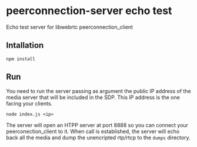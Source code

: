 # peerconnection-server echo test
Echo test server for libwebrtc peerconnection_client

## Intallation
```
npm install
```

## Run
You need to run the server passing as argument the public IP address of the media server that will be included in the SDP. This IP address is the one facing your clients.
```
node index.js <ip>
```

The server will open an HTPP server at port 8888 so you can connect your peerconection_client to it. When call is established, the server will echo back all the media and dump the unencripted rtp/rtcp to the `dumps` directory.
